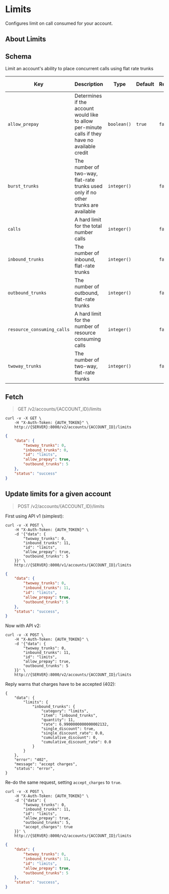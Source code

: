 # Limits

Configures limit on call consumed for your account.

## About Limits

## Schema

Limit an account's ability to place concurrent calls using flat rate trunks



Key | Description | Type | Default | Required | Support Level
--- | ----------- | ---- | ------- | -------- | -------------
`allow_prepay` | Determines if the account would like to allow per-minute calls if they have no available credit | `boolean()` | `true` | `false` | `supported`
`burst_trunks` | The number of two-way, flat-rate trunks used only if no other trunks are available | `integer()` |   | `false` | `beta`
`calls` | A hard limit for the total number calls | `integer()` |   | `false` | `beta`
`inbound_trunks` | The number of inbound, flat-rate trunks | `integer()` |   | `false` | `supported`
`outbound_trunks` | The number of outbound, flat-rate trunks | `integer()` |   | `false` | `supported`
`resource_consuming_calls` | A hard limit for the number of resource consuming calls | `integer()` |   | `false` | `beta`
`twoway_trunks` | The number of two-way, flat-rate trunks | `integer()` |   | `false` | `beta`



## Fetch

> GET /v2/accounts/{ACCOUNT_ID}/limits

```shell
curl -v -X GET \
    -H "X-Auth-Token: {AUTH_TOKEN}" \
    http://{SERVER}:8000/v2/accounts/{ACCOUNT_ID}/limits
```

```json
{
    "data": {
        "twoway_trunks": 0,
        "inbound_trunks": 0,
        "id": "limits",
        "allow_prepay": true,
        "outbound_trunks": 5
    },
    "status": "success"
}
```

## Update limits for a given account

> POST /v2/accounts/{ACCOUNT_ID}/limits

First using API v1 (simplest):

```shell
curl -v -X POST \
    -H "X-Auth-Token: {AUTH_TOKEN}" \
    -d '{"data": {
        "twoway_trunks": 0,
        "inbound_trunks": 11,
        "id": "limits",
        "allow_prepay": true,
        "outbound_trunks": 5
    }}' \
    http://{SERVER}:8000/v1/accounts/{ACCOUNT_ID}/limits
```

```json
{
    "data": {
        "twoway_trunks": 0,
        "inbound_trunks": 11,
        "id": "limits",
        "allow_prepay": true,
        "outbound_trunks": 5
    },
    "status": "success",
}
```

Now with API v2:

```shell
curl -v -X POST \
    -H "X-Auth-Token: {AUTH_TOKEN}" \
    -d '{"data": {
        "twoway_trunks": 0,
        "inbound_trunks": 11,
        "id": "limits",
        "allow_prepay": true,
        "outbound_trunks": 5
    }}' \
    http://{SERVER}:8000/v2/accounts/{ACCOUNT_ID}/limits
```

Reply warns that charges have to be accepted (402):

```
{
    "data": {
        "limits": {
            "inbound_trunks": {
                "category": "limits",
                "item": "inbound_trunks",
                "quantity": 11,
                "rate": 6.9900000000000002132,
                "single_discount": true,
                "single_discount_rate": 0.0,
                "cumulative_discount": 0,
                "cumulative_discount_rate": 0.0
            }
        }
    },
    "error": "402",
    "message": "accept charges",
    "status": "error",
}
```

Re-do the same request, setting `accept_charges` to `true`.

```shell
curl -v -X POST \
    -H "X-Auth-Token: {AUTH_TOKEN}" \
    -d '{"data": {
        "twoway_trunks": 0,
        "inbound_trunks": 11,
        "id": "limits",
        "allow_prepay": true,
        "outbound_trunks": 5,
        "accept_charges": true
    }}' \
    http://{SERVER}:8000/v2/accounts/{ACCOUNT_ID}/limits
```

```json
{
    "data": {
        "twoway_trunks": 0,
        "inbound_trunks": 11,
        "id": "limits",
        "allow_prepay": true,
        "outbound_trunks": 5
    },
    "status": "success",
}
```
